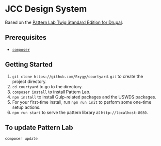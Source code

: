 # JCC Design System

Based on the [Pattern Lab Twig Standard Edition for Drupal](https://github.com/pattern-lab/edition-php-drupal-standard).

## Prerequisites

- [`composer`](https://getcomposer.org)

## Getting Started

1. `git clone https://github.com/Exygy/courtyard.git` to create the project directory.
1. `cd courtyard` to go to the directory.
1. `composer install` to install Pattern Lab.
1. `npm install` to install Gulp-related packages and the USWDS packages.
1. For your first-time install, run `npm run init` to perform some one-time setup actions.
1. `npm run start` to serve the pattern library at `http://localhost:8080`.

## To update Pattern Lab

    composer update

